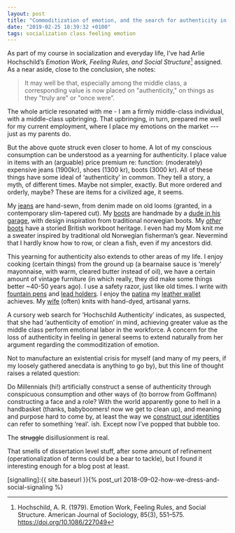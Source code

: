```yaml
---
layout: post
title: "Commoditization of emotion, and the search for authenticity in the middle class"
date: "2019-02-25 10:39:32 +0100"
tags: socialization class feeling emotion
---
```




As part of my course in socialization and everyday life, I’ve had Arlie
Hochschild’s *Emotion Work, Feeling Rules, and Social
Structure*[^Hochschild] assigned. As a near aside, close to the
conclusion, she notes:

> It may well be that, especially among the middle class, a corresponding
> value is now placed on "authenticity," on things as they "truly are" or
> "once were”.

The whole article resonated with me - I am a firmly middle-class
individual, with a middle-class upbringing. That upbringing, in turn,
prepared me well for my current employment, where I place my emotions on
the market --- just as my parents do.

But the above quote struck even closer to home. A lot of my conscious
consumption can be understood as a yearning for authenticity. I place
value in items with an (arguable) price premium re: function: (moderately)
expensive jeans (1900kr), shoes (1300 kr), boots (3000 kr). All of these
things have some ideal of ‘authenticity’ in common. They tell a story, a myth,
of different times. Maybe not simpler, exactly. But more ordered and
orderly, maybe? These are items for a civilized age, it seems.

My [jeans][jeans] are hand-sewn, from denim made on old looms (granted, in
a contemporary slim-tapered cut). My [boots][boots] are handmade by a [dude in his
garage][ostmo], with design inspiration from traditional norwegian boots. My
[*other* boots][solovair] have a storied British workboot heritage. I even had my Mom knit me
a sweater inspired by traditional old Norwegian fisherman’s gear.
Nevermind that I hardly know how to row, or clean a fish, even if my ancestors did.

This yearning for authenticity also extends to other areas of my life.
I enjoy cooking (certain things) from the ground up (a bearnaise sauce is
‘merely’ mayonnaise, with warm, cleared butter instead of oil), we have
a certain amount of vintage furniture (in which really, they did make some
things better ~40-50 years ago). I use a safety razor, just like old
times. I write with [fountain pens][ensso] and [lead holders][849].
I enjoy the [patina][patina] my [leather wallet][foldwallet]
achieves. My [wife][katrine] (often) knits with hand-dyed, artisanal yarns.

A cursory web search for ‘Hochschild Authenticity’ indicates, as
suspected, that she had ‘authenticity of emotion’ in mind, achieving
greater value as the middle class perform emotional labor in the
workforce. A concern for the loss of authenticity in feeling in general
seems to extend naturally from her argument regarding the commoditization of
emotion.

Not to manufacture an existential crisis for myself (and many of my peers,
if my loosely gathered anecdata is anything to go by), but this line of
thought raises a related question:

Do Millennials (hi!) artificially construct a sense of authenticity
through conspicuous consumption and other ways of (to borrow from
Goffmann) constructing a face and a role? With the world apparently gone
to hell in a handbasket (thanks, babyboomers! now we get to clean up), and
meaning and purpose hard to come by, at least the way we [construct our
identities](signalling) can refer to something ‘real’. ish. Except now
I’ve popped that bubble too.

The ~~struggle~~ disillusionment is real.

That smells of dissertation level stuff, after some amount of refinement
(operationalization of terms could be a bear to tackle), but I found it
interesting enough for a blog post at least.

[^Hochschild]: Hochschild, A. R. (1979). Emotion Work, Feeling Rules, and Social Structure. American Journal of Sociology, 85(3), 551–575.  https://doi.org/10.1086/227049

[signalling]:{{ site.baseurl }}{% post_url 2018-09-02-how-we-dress-and-social-signaling %}

[jeans]: https://momotarojeans.net/collection/0306-V/index.html

[boots]: https://www.instagram.com/p/BtEZADqHATK/

[ostmo]: https://www.instagram.com/ostmoboots/

[solovair]: https://www.solovair-shoes.com/product/black-dealer-boot-2/

[foldwallet]: https://shop.lemurdesign.dk/products/wallet?variant=38049986956

[patina]: /assets/images/2019-02-wallet-patina.jpg

[katrine]: https://www.instagram.com/katrinenittenfireogfirs/ 

[ensso]: https://www.ensso.com/products/xs-pocket-fountain-pen

[849]: https://cwpencils.com/products/fixpencil-2mm-lead-holder
